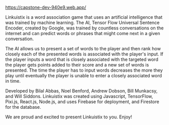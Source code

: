 https://capstone-dev-940e9.web.app/

Linkuistix is a word association game that uses an artificial intelligence that was trained by machine learning.  The AI, Tensor Flow Universal Sentence Encoder, created by Google, was trained by countless conversations on the internet and can predict words or phrases that might come next in a given conversation.

The AI allows us to present a set of words to the player and then rank how closely each of the presented words is associated with the player's input.  If the player inputs a word that is closely associated with the targeted word the player gets points added to their score and a new set of words is presented. The time the player has to input words decreases the more they play until eventually the player is unable to enter a closely associated word in time.  

Developed by Bilal Abbas, Noel Benford, Andrew Dobson, Bill Munkacsy, and Will Siddons. Linkuistix was created using Javascript, TensorFlow, Pixi.js, React.js, Node.js, and uses Firebase for deployment, and Firestore for the database.

We are proud and excited to present Linkuistix to you. Enjoy!

